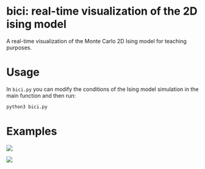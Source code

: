# bici: real-time visualization of the 2D ising model

A real-time visualization of the Monte Carlo 2D Ising model for teaching purposes.


# Usage

In `bici.py` you can modify the conditions of the Ising model simulation in the
main function and then run:
```bash
python3 bici.py
```


# Examples

![](https://github.com/fernandezfran/bici/blob/main/res/aligned.gif)


![](https://github.com/fernandezfran/bici/blob/main/res/unordered.gif)
